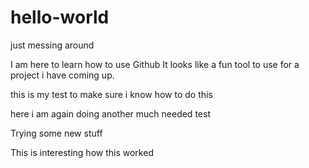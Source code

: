 # hello-world
just messing around

I am here to learn how to use Github
It looks like a fun tool to use for a project i have coming up.

this is my test to make sure i know how to do this

here i am again doing another much needed test

Trying some new stuff

This is interesting how this worked
